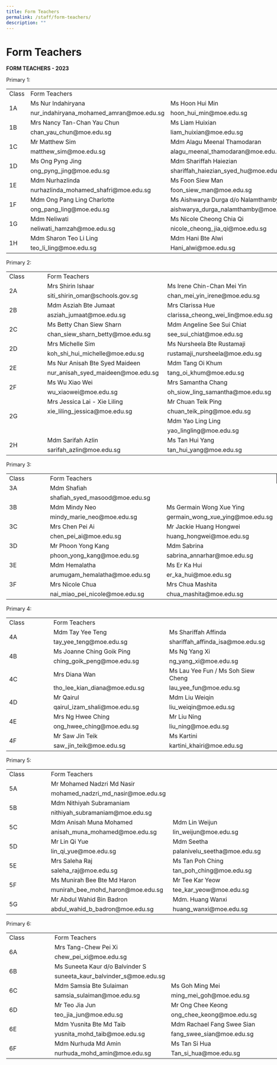 ```yaml
---
title: Form Teachers
permalink: /staff/form-teachers/
description: ""
---
```

# Form Teachers
**FORM TEACHERS - 2023**

Primary 1:
     <!--table {mso-displayed-decimal-separator:"\\."; mso-displayed-thousand-separator:"\\,";} @page {margin:.75in .7in .75in .7in; mso-header-margin:.3in; mso-footer-margin:.3in;} tr {mso-height-source:auto;} col {mso-width-source:auto;} br {mso-data-placement:same-cell;} td {padding-top:1px; padding-right:1px; padding-left:1px; mso-ignore:padding; color:black; font-size:11.0pt; font-weight:400; font-style:normal; text-decoration:none; font-family:Calibri, sans-serif; mso-font-charset:0; mso-number-format:General; text-align:general; vertical-align:bottom; border:none; mso-background-source:auto; mso-pattern:auto; mso-protection:locked visible; white-space:nowrap; mso-rotate:0;} .xl65 {font-size:10.0pt;} .xl66 {color:windowtext; font-size:10.0pt; text-align:left; vertical-align:top; border-top:.5pt solid windowtext; border-right:none; border-bottom:none; border-left:.5pt solid windowtext; white-space:normal;} .xl67 {color:windowtext; font-size:10.0pt;} .xl68 {color:windowtext; font-size:10.0pt; font-weight:700; text-align:center; vertical-align:middle; border:.5pt solid windowtext; background:white; mso-pattern:black none; white-space:normal;} .xl69 {color:windowtext; font-size:10.0pt; font-weight:700; text-align:center; vertical-align:middle; border-top:.5pt solid windowtext; border-right:.5pt solid windowtext; border-bottom:.5pt solid windowtext; border-left:none; white-space:normal;} .xl70 {color:windowtext; font-size:10.0pt; font-weight:700; text-align:center; vertical-align:middle; border:.5pt solid windowtext; white-space:normal;} .xl71 {color:windowtext; font-size:10.0pt; text-align:left; vertical-align:top; border-top:.5pt solid windowtext; border-right:.5pt solid windowtext; border-bottom:none; border-left:none; white-space:normal;} .xl72 {color:windowtext; border-top:none; border-right:none; border-bottom:none; border-left:.5pt solid windowtext;} .xl73 {color:windowtext; border-top:none; border-right:.5pt solid windowtext; border-bottom:none; border-left:none;} .xl74 {color:windowtext; border-top:none; border-right:none; border-bottom:.5pt solid windowtext; border-left:.5pt solid windowtext;} .xl75 {color:windowtext; border-top:none; border-right:.5pt solid windowtext; border-bottom:.5pt solid windowtext; border-left:none;} .xl76 {color:windowtext; font-size:10.0pt; text-align:left; vertical-align:top; border-top:none; border-right:none; border-bottom:none; border-left:.5pt solid windowtext; white-space:normal;} .xl77 {color:windowtext; font-size:10.0pt; text-align:left; vertical-align:top; border-top:none; border-right:.5pt solid windowtext; border-bottom:none; border-left:none; white-space:normal;} -->

<table border="0" cellpadding="0" cellspacing="0" width="732" style="border-collapse:
 collapse;width:549pt"><colgroup><col width="125" style="mso-width-source:userset;mso-width-alt:4375;width:94pt"> <col width="315" style="mso-width-source:userset;mso-width-alt:10984;width:236pt"> <col width="292" style="mso-width-source:userset;mso-width-alt:10193;width:219pt"></colgroup><tbody><tr height="20" style="mso-height-source:userset;height:15.0pt"><td height="20" class="xl68" width="125" style="height:15.0pt;width:94pt">Class</td><td colspan="2" class="xl69" width="607" style="width:455pt">Form Teachers</td></tr><tr height="17" style="height:13.0pt;box-sizing: border-box;border-color:var(--chakra-colors-gray-200);
  overflow-wrap: break-word"><td rowspan="2" height="36" class="xl68" width="125" style="height:27.5pt;border-top:
  none;width:94pt;box-sizing: border-box;overflow-wrap: break-word;border-image: initial">1A</td><td class="xl66" width="315" style="border-top:none;border-left:none;width:236pt;
  box-sizing: border-box;overflow-wrap: break-word;border-image: initial">Ms Nur Indahiryana</td><td class="xl71" width="292" style="border-top:none;width:219pt;box-sizing: border-box;
  overflow-wrap: break-word;border-image: initial">Ms Hoon Hui Min</td></tr><tr height="19" style="height:14.5pt"><td height="19" class="xl72" style="height:14.5pt;border-left:none">nur_indahiryana_mohamed_amran@moe.edu.sg</td><td class="xl73">hoon_hui_min@moe.edu.sg</td></tr><tr height="17" style="height:13.0pt;box-sizing: border-box;border-color:var(--chakra-colors-gray-200);
  overflow-wrap: break-word"><td rowspan="2" height="36" class="xl68" width="125" style="height:27.5pt;border-top:
  none;width:94pt;box-sizing: border-box;overflow-wrap: break-word;border-image: initial">1B</td><td class="xl66" width="315" style="border-left:none;width:236pt;box-sizing: border-box;
  overflow-wrap: break-word;border-image: initial">Mrs Nancy Tan-Chan Yau Chun</td><td class="xl71" width="292" style="width:219pt;box-sizing: border-box;
  overflow-wrap: break-word;border-image: initial">Ms Liam Huixian</td></tr><tr height="19" style="height:14.5pt"><td height="19" class="xl74" style="height:14.5pt;border-left:none">chan_yau_chun@moe.edu.sg</td><td class="xl75">liam_huixian@moe.edu.sg</td></tr><tr height="17" style="height:13.0pt"><td rowspan="2" height="36" class="xl68" width="125" style="height:27.5pt;border-top:
  none;width:94pt">1C</td><td class="xl76" width="315" style="border-left:none;width:236pt;box-sizing: border-box;
  overflow-wrap: break-word">Mr Matthew Sim</td><td class="xl77" width="292" style="width:219pt;box-sizing: border-box;
  overflow-wrap: break-word;border-image: initial">Mdm Alagu Meenal Thamodaran</td></tr><tr height="19" style="height:14.5pt"><td height="19" class="xl72" style="height:14.5pt;border-left:none">matthew_sim@moe.edu.sg</td><td class="xl73">alagu_meenal_thamodaran@moe.edu.sg</td></tr><tr height="17" style="height:13.0pt"><td rowspan="2" height="36" class="xl68" width="125" style="height:27.5pt;border-top:
  none;width:94pt">1D</td><td class="xl66" width="315" style="border-left:none;width:236pt;box-sizing: border-box;
  overflow-wrap: break-word;border-image: initial">Ms Ong Pyng Jing</td><td class="xl71" width="292" style="width:219pt;box-sizing: border-box;
  overflow-wrap: break-word">Mdm Shariffah Haiezian</td></tr><tr height="19" style="height:14.5pt"><td height="19" class="xl74" style="height:14.5pt;border-left:none">ong_pyng_jing@moe.edu.sg</td><td class="xl75">shariffah_haiezian_syed_hu@moe.edu.sg</td></tr><tr height="17" style="height:13.0pt"><td rowspan="2" height="36" class="xl68" width="125" style="height:27.5pt;border-top:
  none;width:94pt">1E</td><td class="xl76" width="315" style="border-left:none;width:236pt">Mdm Nurhazlinda</td><td class="xl77" width="292" style="width:219pt;box-sizing: border-box;
  overflow-wrap: break-word">Ms Foon Siew Man</td></tr><tr height="19" style="height:14.5pt"><td height="19" class="xl72" style="height:14.5pt;border-left:none">nurhazlinda_mohamed_shafri@moe.edu.sg</td><td class="xl73">foon_siew_man@moe.edu.sg</td></tr><tr height="17" style="height:13.0pt"><td rowspan="2" height="36" class="xl68" width="125" style="height:27.5pt;border-top:
  none;width:94pt">1F</td><td class="xl66" width="315" style="border-left:none;width:236pt;box-sizing: border-box;
  overflow-wrap: break-word;border-image: initial">Mdm Ong Pang Ling Charlotte</td><td class="xl71" width="292" style="width:219pt;box-sizing: border-box;
  overflow-wrap: break-word;border-image: initial">Ms Aishwarya Durga d/o Nalamthamby</td></tr><tr height="19" style="height:14.5pt"><td height="19" class="xl74" style="height:14.5pt;border-left:none">ong_pang_ling@moe.edu.sg</td><td class="xl75">aishwarya_durga_nalamthamby@moe.edu.sg</td></tr><tr height="17" style="height:13.0pt"><td rowspan="2" height="36" class="xl68" width="125" style="height:27.5pt;border-top:
  none;width:94pt">1G</td><td class="xl76" width="315" style="border-left:none;width:236pt;box-sizing: border-box;
  overflow-wrap: break-word;border-image: initial">Mdm Neliwati</td><td class="xl77" width="292" style="width:219pt;box-sizing: border-box;
  overflow-wrap: break-word">Ms Nicole Cheong Chia Qi</td></tr><tr height="19" style="height:14.5pt"><td height="19" class="xl72" style="height:14.5pt;border-left:none">neliwati_hamzah@moe.edu.sg</td><td class="xl73">nicole_cheong_jia_qi@moe.edu.sg</td></tr><tr height="17" style="height:13.0pt"><td rowspan="2" height="36" class="xl68" width="125" style="height:27.5pt;border-top:
  none;width:94pt">1H</td><td class="xl66" width="315" style="border-left:none;width:236pt;box-sizing: border-box;
  overflow-wrap: break-word;border-image: initial">Mdm Sharon Teo Li Ling</td><td class="xl71" width="292" style="width:219pt;box-sizing: border-box;
  overflow-wrap: break-word;border-image: initial">Mdm Hani Bte Alwi</td></tr><tr height="19" style="height:14.5pt"><td height="19" class="xl74" style="height:14.5pt;border-left:none">teo_li_ling@moe.edu.sg</td><td class="xl75">Hani_alwi@moe.edu.sg</td></tr></tbody></table>
 
 Primary 2:
      <!--table {mso-displayed-decimal-separator:"\\."; mso-displayed-thousand-separator:"\\,";} @page {margin:.75in .7in .75in .7in; mso-header-margin:.3in; mso-footer-margin:.3in;} tr {mso-height-source:auto;} col {mso-width-source:auto;} br {mso-data-placement:same-cell;} td {padding-top:1px; padding-right:1px; padding-left:1px; mso-ignore:padding; color:black; font-size:11.0pt; font-weight:400; font-style:normal; text-decoration:none; font-family:Calibri, sans-serif; mso-font-charset:0; mso-number-format:General; text-align:general; vertical-align:bottom; border:none; mso-background-source:auto; mso-pattern:auto; mso-protection:locked visible; white-space:nowrap; mso-rotate:0;} .xl65 {font-size:10.0pt;} .xl66 {color:windowtext; font-size:10.0pt; text-align:left; vertical-align:top; border-top:.5pt solid windowtext; border-right:none; border-bottom:none; border-left:.5pt solid windowtext; white-space:normal;} .xl67 {color:windowtext; font-size:10.0pt;} .xl68 {color:windowtext; font-size:10.0pt; font-weight:700; text-align:center; vertical-align:middle; border:.5pt solid windowtext; background:white; mso-pattern:black none; white-space:normal;} .xl69 {color:windowtext; font-size:10.0pt; font-weight:700; text-align:center; vertical-align:middle; border:.5pt solid windowtext; white-space:normal;} .xl70 {color:windowtext; font-size:10.0pt; text-align:left; vertical-align:top; border-top:.5pt solid windowtext; border-right:.5pt solid windowtext; border-bottom:none; border-left:none; white-space:normal;} .xl71 {color:windowtext; border-top:none; border-right:none; border-bottom:none; border-left:.5pt solid windowtext;} .xl72 {color:windowtext; border-top:none; border-right:.5pt solid windowtext; border-bottom:none; border-left:none;} .xl73 {color:windowtext; border-top:none; border-right:none; border-bottom:.5pt solid windowtext; border-left:.5pt solid windowtext;} .xl74 {color:windowtext; border-top:none; border-right:.5pt solid windowtext; border-bottom:.5pt solid windowtext; border-left:none;} .xl75 {color:windowtext; font-size:10.0pt; text-align:left; vertical-align:top; border-top:none; border-right:none; border-bottom:none; border-left:.5pt solid windowtext; white-space:normal;} .xl76 {color:windowtext; font-size:10.0pt; text-align:left; vertical-align:top; border-top:none; border-right:.5pt solid windowtext; border-bottom:none; border-left:none; white-space:normal;} .xl77 {color:windowtext; font-size:10.0pt; border-top:none; border-right:none; border-bottom:none; border-left:.5pt solid windowtext;} .xl78 {color:windowtext; font-size:10.0pt; border-top:none; border-right:none; border-bottom:.5pt solid windowtext; border-left:.5pt solid windowtext;} .xl79 {color:windowtext; font-size:10.0pt; font-weight:700; text-align:center; vertical-align:middle; border:.5pt solid windowtext;} -->

<table border="0" cellpadding="0" cellspacing="0" width="732" style="border-collapse:
 collapse;width:549pt;box-sizing: border-box;border-color:var(--chakra-colors-gray-200);
 overflow-wrap: break-word;border-spacing: 0px;font-variant-ligatures: normal;
 font-variant-caps: normal;orphans: 2;widows: 2;-webkit-text-stroke-width: 0px;
 text-decoration-thickness: initial;text-decoration-style: initial;text-decoration-color: initial"><colgroup><col width="125" style="mso-width-source:userset;mso-width-alt:4375;width:94pt"> <col width="315" style="mso-width-source:userset;mso-width-alt:10984;width:236pt"> <col width="292" style="mso-width-source:userset;mso-width-alt:10193;width:219pt"></colgroup><tbody><tr height="17" style="height:13.0pt;box-sizing: border-box;border-color:var(--chakra-colors-gray-200);
  overflow-wrap: break-word"><td height="17" class="xl68" width="125" style="height:13.0pt;width:94pt">Class</td><td colspan="2" class="xl69" width="607" style="border-left:none;width:455pt">Form Teachers</td></tr><tr height="17" style="height:13.0pt;box-sizing: border-box;border-color:var(--chakra-colors-gray-200);
  overflow-wrap: break-word"><td rowspan="2" height="36" class="xl68" width="125" style="height:27.5pt;border-top:
  none;width:94pt;box-sizing: border-box;overflow-wrap: break-word;border-image: initial">2A</td><td class="xl66" width="315" style="border-top:none;border-left:none;width:236pt">Mrs Shirin Ishaar</td><td class="xl70" width="292" style="border-top:none;width:219pt;box-sizing: border-box;
  overflow-wrap: break-word;border-image: initial">Ms Irene Chin-Chan Mei Yin</td></tr><tr height="19" style="height:14.5pt"><td height="19" class="xl73" style="height:14.5pt;border-left:none">siti_shirin_omar@schools.gov.sg</td><td class="xl74">chan_mei_yin_irene@moe.edu.sg</td></tr><tr height="17" style="height:13.0pt;box-sizing: border-box;border-color:var(--chakra-colors-gray-200);
  overflow-wrap: break-word"><td rowspan="2" height="36" class="xl68" width="125" style="height:27.5pt;border-top:
  none;width:94pt;box-sizing: border-box;overflow-wrap: break-word;border-image: initial">2B</td><td class="xl75" width="315" style="border-left:none;width:236pt;box-sizing: border-box;
  overflow-wrap: break-word;border-image: initial">Mdm Asziah Bte Jumaat</td><td class="xl76" width="292" style="width:219pt;box-sizing: border-box;
  overflow-wrap: break-word;border-image: initial">Mrs Clarissa Hue</td></tr><tr height="19" style="height:14.5pt"><td height="19" class="xl73" style="height:14.5pt;border-left:none">asziah_jumaat@moe.edu.sg</td><td class="xl74">clarissa_cheong_wei_lin@moe.edu.sg</td></tr><tr height="17" style="height:13.0pt;box-sizing: border-box;border-color:var(--chakra-colors-gray-200);
  overflow-wrap: break-word"><td rowspan="2" height="36" class="xl68" width="125" style="height:27.5pt;border-top:
  none;width:94pt;box-sizing: border-box;overflow-wrap: break-word;border-image: initial">2C</td><td class="xl75" width="315" style="border-left:none;width:236pt;box-sizing: border-box;
  overflow-wrap: break-word;border-image: initial">Ms Betty Chan Siew Sharn</td><td class="xl76" width="292" style="width:219pt;box-sizing: border-box;
  overflow-wrap: break-word;border-image: initial">Mdm Angeline See Sui Chiat</td></tr><tr height="19" style="height:14.5pt"><td height="19" class="xl73" style="height:14.5pt;border-left:none">chan_siew_sharn_betty@moe.edu.sg</td><td class="xl74">see_sui_chiat@moe.edu.sg</td></tr><tr height="17" style="height:13.0pt;box-sizing: border-box;border-color:var(--chakra-colors-gray-200);
  overflow-wrap: break-word"><td rowspan="2" height="36" class="xl68" width="125" style="height:27.5pt;border-top:
  none;width:94pt;box-sizing: border-box;overflow-wrap: break-word;border-image: initial">2D</td><td class="xl75" width="315" style="border-left:none;width:236pt;box-sizing: border-box;
  overflow-wrap: break-word;border-image: initial">Mrs Michelle Sim</td><td class="xl76" width="292" style="width:219pt">Ms Nursheela Bte Rustamaji</td></tr><tr height="19" style="height:14.5pt"><td height="19" class="xl73" style="height:14.5pt;border-left:none">koh_shi_hui_michelle@moe.edu.sg</td><td class="xl74">rustamaji_nursheela@moe.edu.sg</td></tr><tr height="17" style="height:13.0pt;box-sizing: border-box;border-color:var(--chakra-colors-gray-200);
  overflow-wrap: break-word"><td rowspan="2" height="36" class="xl68" width="125" style="height:27.5pt;border-top:
  none;width:94pt;box-sizing: border-box;overflow-wrap: break-word;border-image: initial">2E</td><td class="xl75" width="315" style="border-left:none;width:236pt;box-sizing: border-box;
  overflow-wrap: break-word;border-image: initial">Ms Nur Anisah Bte Syed Maideen</td><td class="xl76" width="292" style="width:219pt;box-sizing: border-box;
  overflow-wrap: break-word;border-image: initial">Mdm Tang Oi Khum</td></tr><tr height="19" style="height:14.5pt"><td height="19" class="xl73" style="height:14.5pt;border-left:none">nur_anisah_syed_maideen@moe.edu.sg</td><td class="xl74">tang_oi_khum@moe.edu.sg</td></tr><tr height="17" style="height:13.0pt;box-sizing: border-box;border-color:var(--chakra-colors-gray-200);
  overflow-wrap: break-word"><td rowspan="2" height="36" class="xl68" width="125" style="height:27.5pt;border-top:
  none;width:94pt;box-sizing: border-box;overflow-wrap: break-word;border-image: initial">2F</td><td class="xl75" width="315" style="border-left:none;width:236pt;box-sizing: border-box;
  overflow-wrap: break-word;border-image: initial">Ms Wu Xiao Wei</td><td class="xl76" width="292" style="width:219pt;box-sizing: border-box;
  overflow-wrap: break-word;border-image: initial">Mrs Samantha Chang</td></tr><tr height="19" style="height:14.5pt"><td height="19" class="xl73" style="height:14.5pt;border-left:none">wu_xiaowei@moe.edu.sg</td><td class="xl74">oh_siow_ling_samantha@moe.edu.sg</td></tr><tr height="17" style="height:13.0pt;box-sizing: border-box;border-color:var(--chakra-colors-gray-200);
  overflow-wrap: break-word"><td rowspan="4" height="72" class="xl68" width="125" style="height:55.0pt;border-top:
  none;width:94pt;box-sizing: border-box;overflow-wrap: break-word">2G</td><td class="xl75" width="315" style="border-left:none;width:236pt;box-sizing: border-box;
  overflow-wrap: break-word;border-image: initial">Mrs Jessica Lai - Xie Liling</td><td class="xl76" width="292" style="width:219pt;box-sizing: border-box;
  overflow-wrap: break-word">Mr Chuan Teik Ping</td></tr><tr height="19" style="height:14.5pt"><td height="19" class="xl71" style="height:14.5pt;border-left:none">xie_liling_jessica@moe.edu.sg</td><td class="xl72">chuan_teik_ping@moe.edu.sg</td></tr><tr height="17" style="height:13.0pt"><td height="17" class="xl77" style="height:13.0pt;border-left:none">&nbsp;</td><td class="xl76" width="292" style="width:219pt">Mdm Yao Ling Ling</td></tr><tr height="19" style="height:14.5pt"><td height="19" class="xl78" style="height:14.5pt;border-left:none">&nbsp;</td><td class="xl74">yao_lingling@moe.edu.sg</td></tr><tr height="17" style="height:13.0pt"><td rowspan="2" height="36" class="xl79" style="height:27.5pt;border-top:none">2H</td><td class="xl75" width="315" style="border-left:none;width:236pt;box-sizing: border-box;
  overflow-wrap: break-word;border-image: initial">Mdm Sarifah Azlin</td><td class="xl76" width="292" style="width:219pt;box-sizing: border-box;
  overflow-wrap: break-word;border-image: initial">Ms Tan Hui Yang</td></tr><tr height="19" style="height:14.5pt"><td height="19" class="xl73" style="height:14.5pt;border-left:none">sarifah_azlin@moe.edu.sg</td><td class="xl74">tan_hui_yang@moe.edu.sg</td></tr></tbody></table>
 
  Primary 3:
	     <!--table {mso-displayed-decimal-separator:"\\."; mso-displayed-thousand-separator:"\\,";} @page {margin:.75in .7in .75in .7in; mso-header-margin:.3in; mso-footer-margin:.3in;} tr {mso-height-source:auto;} col {mso-width-source:auto;} br {mso-data-placement:same-cell;} td {padding-top:1px; padding-right:1px; padding-left:1px; mso-ignore:padding; color:black; font-size:11.0pt; font-weight:400; font-style:normal; text-decoration:none; font-family:Calibri, sans-serif; mso-font-charset:0; mso-number-format:General; text-align:general; vertical-align:bottom; border:none; mso-background-source:auto; mso-pattern:auto; mso-protection:locked visible; white-space:nowrap; mso-rotate:0;} .xl65 {font-size:10.0pt;} .xl66 {color:windowtext; font-size:10.0pt; text-align:left; vertical-align:top; border-top:.5pt solid windowtext; border-right:none; border-bottom:none; border-left:.5pt solid windowtext; white-space:normal;} .xl67 {color:windowtext; font-size:10.0pt;} .xl68 {color:windowtext; font-size:10.0pt; font-weight:700; text-align:center; vertical-align:middle; border:.5pt solid windowtext; background:white; mso-pattern:black none; white-space:normal;} .xl69 {color:windowtext; font-size:10.0pt; font-weight:700; text-align:center; vertical-align:middle; border-top:.5pt solid windowtext; border-right:.5pt solid windowtext; border-bottom:.5pt solid windowtext; border-left:none; white-space:normal;} .xl70 {color:windowtext; font-size:10.0pt; text-align:left; vertical-align:top; border-top:.5pt solid windowtext; border-right:.5pt solid windowtext; border-bottom:none; border-left:none; white-space:normal;} .xl71 {color:windowtext; border-top:none; border-right:none; border-bottom:.5pt solid windowtext; border-left:.5pt solid windowtext;} .xl72 {color:windowtext; border-top:none; border-right:.5pt solid windowtext; border-bottom:.5pt solid windowtext; border-left:none;} .xl73 {color:windowtext; font-size:10.0pt; text-align:left; vertical-align:top; border-top:none; border-right:none; border-bottom:none; border-left:.5pt solid windowtext; white-space:normal;} .xl74 {color:windowtext; font-size:10.0pt; text-align:left; vertical-align:top; border-top:none; border-right:.5pt solid windowtext; border-bottom:none; border-left:none; white-space:normal;} .xl75 {color:windowtext; font-size:10.0pt; text-align:left; vertical-align:top; border-top:none; border-right:.5pt solid windowtext; border-bottom:.5pt solid windowtext; border-left:none; white-space:normal;} .xl76 {color:windowtext; font-size:10.0pt; font-weight:700; text-align:center; vertical-align:middle; border-top:.5pt solid windowtext; border-right:none; border-bottom:.5pt solid windowtext; border-left:.5pt solid windowtext; white-space:normal;} -->

<table border="0" cellpadding="0" cellspacing="0" width="732" style="border-collapse:
 collapse;width:549pt"><colgroup><col width="125" style="mso-width-source:userset;mso-width-alt:4375;width:94pt"> <col width="315" style="mso-width-source:userset;mso-width-alt:10984;width:236pt"> <col width="292" style="mso-width-source:userset;mso-width-alt:10193;width:219pt"></colgroup><tbody><tr height="17" style="height:13.0pt"><td height="17" class="xl68" width="125" style="height:13.0pt;width:94pt">Class</td><td colspan="2" class="xl76" width="607" style="border-right:.5pt solid black;
  border-left:none;width:455pt">Form Teachers</td></tr><tr height="17" style="height:13.0pt"><td height="17" class="xl68" width="125" style="height:13.0pt;border-top:none;
  width:94pt;box-sizing: border-box;overflow-wrap: break-word;border-image: initial">3A</td><td class="xl66" width="315" style="border-top:none;border-left:none;width:236pt">Mdm Shafiah</td><td class="xl70" width="292" style="border-top:none;width:219pt;box-sizing: border-box;
  overflow-wrap: break-word;border-image: initial">&nbsp;</td></tr><tr height="19" style="height:14.5pt"><td height="19" class="xl68" width="125" style="height:14.5pt;border-top:none;
  width:94pt">&nbsp;</td><td class="xl71" style="border-left:none">shafiah_syed_masood@moe.edu.sg</td><td class="xl75" width="292" style="width:219pt">&nbsp;</td></tr><tr height="17" style="height:13.0pt"><td height="17" class="xl68" width="125" style="height:13.0pt;border-top:none;
  width:94pt;box-sizing: border-box;overflow-wrap: break-word;border-image: initial">3B</td><td class="xl73" width="315" style="border-left:none;width:236pt">Mdm Mindy Neo</td><td class="xl74" width="292" style="width:219pt;box-sizing: border-box;
  overflow-wrap: break-word;border-image: initial">Ms Germain Wong Xue Ying</td></tr><tr height="19" style="height:14.5pt"><td height="19" class="xl68" width="125" style="height:14.5pt;border-top:none;
  width:94pt">&nbsp;</td><td class="xl71" style="border-left:none">mindy_marie_neo@moe.edu.sg</td><td class="xl72">germain_wong_xue_ying@moe.edu.sg</td></tr><tr height="17" style="height:13.0pt"><td height="17" class="xl68" width="125" style="height:13.0pt;border-top:none;
  width:94pt;box-sizing: border-box;overflow-wrap: break-word;border-image: initial">3C</td><td class="xl73" width="315" style="border-left:none;width:236pt">Mrs Chen Pei Ai</td><td class="xl74" width="292" style="width:219pt;box-sizing: border-box;
  overflow-wrap: break-word;border-image: initial">Mr Jackie Huang Hongwei</td></tr><tr height="19" style="height:14.5pt"><td height="19" class="xl68" width="125" style="height:14.5pt;border-top:none;
  width:94pt">&nbsp;</td><td class="xl71" style="border-left:none">chen_pei_ai@moe.edu.sg</td><td class="xl72">huang_hongwei@moe.edu.sg</td></tr><tr height="17" style="height:13.0pt"><td height="17" class="xl68" width="125" style="height:13.0pt;border-top:none;
  width:94pt;box-sizing: border-box;overflow-wrap: break-word;border-image: initial">3D</td><td class="xl73" width="315" style="border-left:none;width:236pt">Mr Phoon Yong Kang</td><td class="xl74" width="292" style="width:219pt;box-sizing: border-box;
  overflow-wrap: break-word;border-image: initial">Mdm Sabrina</td></tr><tr height="19" style="height:14.5pt"><td height="19" class="xl68" width="125" style="height:14.5pt;border-top:none;
  width:94pt">&nbsp;</td><td class="xl71" style="border-left:none">phoon_yong_kang@moe.edu.sg</td><td class="xl75" width="292" style="width:219pt">sabrina_annarhar@moe.edu.sg</td></tr><tr height="17" style="height:13.0pt"><td height="17" class="xl68" width="125" style="height:13.0pt;border-top:none;
  width:94pt;box-sizing: border-box;overflow-wrap: break-word;border-image: initial">3E</td><td class="xl73" width="315" style="border-left:none;width:236pt">Mdm Hemalatha</td><td class="xl74" width="292" style="width:219pt;box-sizing: border-box;
  overflow-wrap: break-word;border-image: initial">Ms Er Ka Hui</td></tr><tr height="19" style="height:14.5pt"><td height="19" class="xl68" width="125" style="height:14.5pt;border-top:none;
  width:94pt">&nbsp;</td><td class="xl71" style="border-left:none">arumugam_hemalatha@moe.edu.sg</td><td class="xl72">er_ka_hui@moe.edu.sg</td></tr><tr height="17" style="height:13.0pt"><td height="17" class="xl68" width="125" style="height:13.0pt;border-top:none;
  width:94pt;box-sizing: border-box;overflow-wrap: break-word">3F</td><td class="xl73" width="315" style="border-left:none;width:236pt">Mrs Nicole Chua</td><td class="xl74" width="292" style="width:219pt;box-sizing: border-box;
  overflow-wrap: break-word;border-image: initial">Mrs Chua Mashita</td></tr><tr height="19" style="height:14.5pt"><td height="19" class="xl68" width="125" style="height:14.5pt;border-top:none;
  width:94pt">&nbsp;</td><td class="xl71" style="border-left:none">nai_miao_pei_nicole@moe.edu.sg</td><td class="xl72">chua_mashita@moe.edu.sg</td></tr></tbody></table>
	Primary 4:
	     <!--table {mso-displayed-decimal-separator:"\\."; mso-displayed-thousand-separator:"\\,";} @page {margin:.75in .7in .75in .7in; mso-header-margin:.3in; mso-footer-margin:.3in;} tr {mso-height-source:auto;} col {mso-width-source:auto;} br {mso-data-placement:same-cell;} td {padding-top:1px; padding-right:1px; padding-left:1px; mso-ignore:padding; color:black; font-size:11.0pt; font-weight:400; font-style:normal; text-decoration:none; font-family:Calibri, sans-serif; mso-font-charset:0; mso-number-format:General; text-align:general; vertical-align:bottom; border:none; mso-background-source:auto; mso-pattern:auto; mso-protection:locked visible; white-space:nowrap; mso-rotate:0;} .xl65 {font-size:10.0pt;} .xl66 {color:windowtext; font-size:10.0pt; text-align:left; vertical-align:top; border-top:.5pt solid windowtext; border-right:none; border-bottom:none; border-left:.5pt solid windowtext; white-space:normal;} .xl67 {color:windowtext; font-size:10.0pt;} .xl68 {color:windowtext; font-size:10.0pt; font-weight:700; text-align:center; vertical-align:middle; border:.5pt solid windowtext; background:white; mso-pattern:black none; white-space:normal;} .xl69 {color:windowtext; font-size:10.0pt; font-weight:700; text-align:center; vertical-align:middle; border:.5pt solid windowtext; white-space:normal;} .xl70 {color:windowtext; font-size:10.0pt; text-align:left; vertical-align:top; border-top:.5pt solid windowtext; border-right:.5pt solid windowtext; border-bottom:none; border-left:none; white-space:normal;} .xl71 {color:windowtext; font-size:10.0pt; text-align:left; vertical-align:top; border-top:none; border-right:none; border-bottom:none; border-left:.5pt solid windowtext; white-space:normal;} .xl72 {color:windowtext; font-size:10.0pt; text-align:left; vertical-align:top; border-top:none; border-right:.5pt solid windowtext; border-bottom:none; border-left:none; white-space:normal;} .xl73 {color:windowtext; font-size:10.0pt; text-align:left; vertical-align:top; border-top:none; border-right:.5pt solid windowtext; border-bottom:.5pt solid windowtext; border-left:none; white-space:normal;} .xl74 {color:windowtext; font-size:10.0pt; text-align:left; vertical-align:top; border-top:none; border-right:none; border-bottom:.5pt solid windowtext; border-left:.5pt solid windowtext; white-space:normal;} -->

<table border="0" cellpadding="0" cellspacing="0" width="732" style="border-collapse:
 collapse;width:549pt"><colgroup><col width="125" style="mso-width-source:userset;mso-width-alt:4375;width:94pt"> <col width="315" style="mso-width-source:userset;mso-width-alt:10984;width:236pt"> <col width="292" style="mso-width-source:userset;mso-width-alt:10193;width:219pt"></colgroup><tbody><tr height="17" style="height:13.0pt"><td height="17" class="xl68" width="125" style="height:13.0pt;width:94pt">Class</td><td colspan="2" class="xl69" width="607" style="border-left:none;width:455pt">Form Teachers</td></tr><tr height="17" style="height:13.0pt;box-sizing: border-box;border-color:var(--chakra-colors-gray-200);
  overflow-wrap: break-word"><td rowspan="2" height="34" class="xl68" width="125" style="height:26.0pt;border-top:
  none;width:94pt;box-sizing: border-box;overflow-wrap: break-word;border-image: initial">4A</td><td class="xl66" width="315" style="border-top:none;border-left:none;width:236pt;
  box-sizing: border-box;overflow-wrap: break-word;border-image: initial">Mdm Tay Yee Teng</td><td class="xl70" width="292" style="border-top:none;width:219pt;box-sizing: border-box;
  overflow-wrap: break-word;border-image: initial">Ms Shariffah Affinda</td></tr><tr height="17" style="height:13.0pt"><td height="17" class="xl74" width="315" style="height:13.0pt;border-left:none;
  width:236pt">tay_yee_teng@moe.edu.sg</td><td class="xl73" width="292" style="width:219pt">shariffah_affinda_isa@moe.edu.sg</td></tr><tr height="17" style="height:13.0pt;box-sizing: border-box;border-color:var(--chakra-colors-gray-200);
  overflow-wrap: break-word"><td rowspan="2" height="34" class="xl68" width="125" style="height:26.0pt;border-top:
  none;width:94pt;box-sizing: border-box;overflow-wrap: break-word;border-image: initial">4B</td><td class="xl71" width="315" style="border-left:none;width:236pt;box-sizing: border-box;
  overflow-wrap: break-word">Ms Joanne Ching Goik Ping</td><td class="xl72" width="292" style="width:219pt;box-sizing: border-box;
  overflow-wrap: break-word">Ms Ng Yang Xi</td></tr><tr height="17" style="height:13.0pt"><td height="17" class="xl74" width="315" style="height:13.0pt;border-left:none;
  width:236pt">ching_goik_peng@moe.edu.sg</td><td class="xl73" width="292" style="width:219pt">ng_yang_xi@moe.edu.sg</td></tr><tr height="17" style="height:13.0pt;box-sizing: border-box;border-color:var(--chakra-colors-gray-200);
  overflow-wrap: break-word"><td rowspan="2" height="34" class="xl68" width="125" style="height:26.0pt;border-top:
  none;width:94pt;box-sizing: border-box;overflow-wrap: break-word;border-image: initial">4C</td><td class="xl71" width="315" style="border-left:none;width:236pt;box-sizing: border-box;
  overflow-wrap: break-word;border-image: initial">Mrs Diana Wan</td><td class="xl72" width="292" style="width:219pt;box-sizing: border-box;
  overflow-wrap: break-word;border-image: initial">Ms Lau Yee Fun / Ms Soh Siew Cheng</td></tr><tr height="17" style="height:13.0pt"><td height="17" class="xl74" width="315" style="height:13.0pt;border-left:none;
  width:236pt">tho_lee_kian_diana@moe.edu.sg</td><td class="xl73" width="292" style="width:219pt">lau_yee_fun@moe.edu.sg</td></tr><tr height="17" style="height:13.0pt;box-sizing: border-box;border-color:var(--chakra-colors-gray-200);
  overflow-wrap: break-word"><td rowspan="2" height="34" class="xl68" width="125" style="height:26.0pt;border-top:
  none;width:94pt;box-sizing: border-box;overflow-wrap: break-word;border-image: initial">4D</td><td class="xl71" width="315" style="border-left:none;width:236pt;box-sizing: border-box;
  overflow-wrap: break-word;border-image: initial">Mr Qairul</td><td class="xl72" width="292" style="width:219pt;box-sizing: border-box;
  overflow-wrap: break-word;border-image: initial">Mdm Liu Weiqin</td></tr><tr height="17" style="height:13.0pt"><td height="17" class="xl74" width="315" style="height:13.0pt;border-left:none;
  width:236pt">qairul_izam_shali@moe.edu.sg</td><td class="xl73" width="292" style="width:219pt">liu_weiqin@moe.edu.sg</td></tr><tr height="17" style="height:13.0pt;box-sizing: border-box;border-color:var(--chakra-colors-gray-200);
  overflow-wrap: break-word"><td rowspan="2" height="34" class="xl68" width="125" style="height:26.0pt;border-top:
  none;width:94pt;box-sizing: border-box;overflow-wrap: break-word;border-image: initial">4E</td><td class="xl71" width="315" style="border-left:none;width:236pt;box-sizing: border-box;
  overflow-wrap: break-word;border-image: initial">Mrs Ng Hwee Ching</td><td class="xl72" width="292" style="width:219pt;box-sizing: border-box;
  overflow-wrap: break-word;border-image: initial">Mr Liu Ning</td></tr><tr height="17" style="height:13.0pt"><td height="17" class="xl74" width="315" style="height:13.0pt;border-left:none;
  width:236pt">ong_hwee_ching@moe.edu.sg</td><td class="xl73" width="292" style="width:219pt">liu_ning@moe.edu.sg</td></tr><tr height="17" style="height:13.0pt;box-sizing: border-box;border-color:var(--chakra-colors-gray-200);
  overflow-wrap: break-word"><td rowspan="2" height="34" class="xl68" width="125" style="height:26.0pt;border-top:
  none;width:94pt;box-sizing: border-box;overflow-wrap: break-word;border-image: initial">4F</td><td class="xl71" width="315" style="border-left:none;width:236pt;box-sizing: border-box;
  overflow-wrap: break-word;border-image: initial">Mr Saw Jin Teik</td><td class="xl72" width="292" style="width:219pt;box-sizing: border-box;
  overflow-wrap: break-word;border-image: initial">Ms Kartini</td></tr><tr height="17" style="height:13.0pt"><td height="17" class="xl74" width="315" style="height:13.0pt;border-left:none;
  width:236pt">saw_jin_teik@moe.edu.sg</td><td class="xl73" width="292" style="width:219pt">kartini_khairi@moe.edu.sg</td></tr></tbody></table>
	Primary 5:
	     <!--table {mso-displayed-decimal-separator:"\\."; mso-displayed-thousand-separator:"\\,";} @page {margin:.75in .7in .75in .7in; mso-header-margin:.3in; mso-footer-margin:.3in;} tr {mso-height-source:auto;} col {mso-width-source:auto;} br {mso-data-placement:same-cell;} td {padding-top:1px; padding-right:1px; padding-left:1px; mso-ignore:padding; color:black; font-size:11.0pt; font-weight:400; font-style:normal; text-decoration:none; font-family:Calibri, sans-serif; mso-font-charset:0; mso-number-format:General; text-align:general; vertical-align:bottom; border:none; mso-background-source:auto; mso-pattern:auto; mso-protection:locked visible; white-space:nowrap; mso-rotate:0;} .xl65 {font-size:10.0pt;} .xl66 {color:windowtext; font-size:10.0pt; text-align:left; vertical-align:top; border-top:.5pt solid windowtext; border-right:none; border-bottom:none; border-left:.5pt solid windowtext; white-space:normal;} .xl67 {color:windowtext; font-size:10.0pt;} .xl68 {color:windowtext; font-size:10.0pt; font-weight:700; text-align:center; vertical-align:middle; border:.5pt solid windowtext; background:white; mso-pattern:black none; white-space:normal;} .xl69 {color:windowtext; font-size:10.0pt; font-weight:700; text-align:center; vertical-align:middle; border:.5pt solid windowtext; white-space:normal;} .xl70 {color:windowtext; font-size:10.0pt; text-align:left; vertical-align:top; border-top:none; border-right:none; border-bottom:none; border-left:.5pt solid windowtext; white-space:normal;} .xl71 {color:windowtext; font-size:10.0pt; text-align:left; vertical-align:top; border-top:none; border-right:.5pt solid windowtext; border-bottom:none; border-left:none; white-space:normal;} .xl72 {color:windowtext; font-size:10.0pt; text-align:left; vertical-align:top; border-top:none; border-right:.5pt solid windowtext; border-bottom:.5pt solid windowtext; border-left:none; white-space:normal;} .xl73 {color:windowtext; font-size:10.0pt; text-align:left; vertical-align:top; border-top:none; border-right:none; border-bottom:.5pt solid windowtext; border-left:.5pt solid windowtext; white-space:normal;} .xl74 {color:windowtext; font-size:10.0pt; border-top:.5pt solid windowtext; border-right:.5pt solid windowtext; border-bottom:none; border-left:none;} .xl75 {color:windowtext; font-size:10.0pt; border-top:none; border-right:.5pt solid windowtext; border-bottom:.5pt solid windowtext; border-left:none;} .xl76 {color:windowtext; font-size:10.0pt; border-top:none; border-right:.5pt solid windowtext; border-bottom:none; border-left:none;} -->

<table border="0" cellpadding="0" cellspacing="0" width="732" style="border-collapse:
 collapse;width:549pt"><colgroup><col width="125" style="mso-width-source:userset;mso-width-alt:4375;width:94pt"> <col width="315" style="mso-width-source:userset;mso-width-alt:10984;width:236pt"> <col width="292" style="mso-width-source:userset;mso-width-alt:10193;width:219pt"></colgroup><tbody><tr height="17" style="height:13.0pt"><td height="17" class="xl68" width="125" style="height:13.0pt;width:94pt">Class</td><td colspan="2" class="xl69" width="607" style="border-left:none;width:455pt">Form Teachers</td></tr><tr height="17" style="height:13.0pt;box-sizing: border-box;border-color:var(--chakra-colors-gray-200);
  overflow-wrap: break-word"><td rowspan="2" height="34" class="xl68" width="125" style="height:26.0pt;border-top:
  none;width:94pt;box-sizing: border-box;overflow-wrap: break-word;border-image: initial">5A</td><td class="xl66" width="315" style="border-top:none;border-left:none;width:236pt;
  box-sizing: border-box;overflow-wrap: break-word">Mr Mohamed Nadzri Md Nasir</td><td class="xl74" style="border-top:none">&nbsp;</td></tr><tr height="17" style="height:13.0pt"><td height="17" class="xl73" width="315" style="height:13.0pt;border-left:none;
  width:236pt">mohamed_nadzri_md_nasir@moe.edu.sg</td><td class="xl75">&nbsp;</td></tr><tr height="17" style="height:13.0pt;box-sizing: border-box;border-color:var(--chakra-colors-gray-200);
  overflow-wrap: break-word"><td rowspan="2" height="34" class="xl68" width="125" style="height:26.0pt;border-top:
  none;width:94pt;box-sizing: border-box;overflow-wrap: break-word;border-image: initial">5B</td><td class="xl70" width="315" style="border-left:none;width:236pt;box-sizing: border-box;
  overflow-wrap: break-word;border-image: initial">Mdm Nithiyah Subramaniam</td><td class="xl76">&nbsp;</td></tr><tr height="17" style="height:13.0pt"><td height="17" class="xl73" width="315" style="height:13.0pt;border-left:none;
  width:236pt">nithiyah_subramaniam@moe.edu.sg</td><td class="xl75">&nbsp;</td></tr><tr height="17" style="height:13.0pt;box-sizing: border-box;border-color:var(--chakra-colors-gray-200);
  overflow-wrap: break-word"><td rowspan="2" height="34" class="xl68" width="125" style="height:26.0pt;border-top:
  none;width:94pt;box-sizing: border-box;overflow-wrap: break-word;border-image: initial">5C</td><td class="xl70" width="315" style="border-left:none;width:236pt;box-sizing: border-box;
  overflow-wrap: break-word;border-image: initial">Mdm Anisah Muna Mohamed</td><td class="xl71" width="292" style="width:219pt;box-sizing: border-box;
  overflow-wrap: break-word;border-image: initial">Mdm Lin Weijun</td></tr><tr height="17" style="height:13.0pt"><td height="17" class="xl73" width="315" style="height:13.0pt;border-left:none;
  width:236pt">anisah_muna_mohamed@moe.edu.sg</td><td class="xl72" width="292" style="width:219pt">lin_weijun@moe.edu.sg</td></tr><tr height="17" style="height:13.0pt;box-sizing: border-box;border-color:var(--chakra-colors-gray-200);
  overflow-wrap: break-word"><td rowspan="2" height="34" class="xl68" width="125" style="height:26.0pt;border-top:
  none;width:94pt;box-sizing: border-box;overflow-wrap: break-word;border-image: initial">5D</td><td class="xl70" width="315" style="border-left:none;width:236pt;box-sizing: border-box;
  overflow-wrap: break-word;border-image: initial">Mr Lin Qi Yue</td><td class="xl71" width="292" style="width:219pt;box-sizing: border-box;
  overflow-wrap: break-word;border-image: initial">Mdm Seetha</td></tr><tr height="17" style="height:13.0pt"><td height="17" class="xl73" width="315" style="height:13.0pt;border-left:none;
  width:236pt">lin_qi_yue@moe.edu.sg</td><td class="xl72" width="292" style="width:219pt">palanivelu_seetha@moe.edu.sg</td></tr><tr height="17" style="height:13.0pt"><td rowspan="2" height="37" class="xl68" width="125" style="height:28.0pt;border-top:
  none;width:94pt">5E</td><td class="xl70" width="315" style="border-left:none;width:236pt;box-sizing: border-box;
  overflow-wrap: break-word;border-image: initial">Mrs Saleha Raj</td><td class="xl71" width="292" style="width:219pt;box-sizing: border-box;
  overflow-wrap: break-word;border-image: initial">Ms Tan Poh Ching</td></tr><tr height="20" style="mso-height-source:userset;height:15.0pt"><td height="20" class="xl73" width="315" style="height:15.0pt;border-left:none;
  width:236pt">saleha_raj@moe.edu.sg</td><td class="xl72" width="292" style="width:219pt">tan_poh_ching@moe.edu.sg</td></tr><tr height="17" style="height:13.0pt;box-sizing: border-box;border-color:var(--chakra-colors-gray-200);
  overflow-wrap: break-word"><td rowspan="2" height="34" class="xl68" width="125" style="height:26.0pt;border-top:
  none;width:94pt;box-sizing: border-box;overflow-wrap: break-word;border-image: initial">5F</td><td class="xl70" width="315" style="border-left:none;width:236pt;box-sizing: border-box;
  overflow-wrap: break-word;border-image: initial">Ms Munirah Bee Bte Md Haron</td><td class="xl71" width="292" style="width:219pt;box-sizing: border-box;
  overflow-wrap: break-word;border-image: initial">Mr Tee Kar Yeow</td></tr><tr height="17" style="height:13.0pt"><td height="17" class="xl73" width="315" style="height:13.0pt;border-left:none;
  width:236pt">munirah_bee_mohd_haron@moe.edu.sg</td><td class="xl72" width="292" style="width:219pt">tee_kar_yeow@moe.edu.sg</td></tr><tr height="17" style="height:13.0pt;box-sizing: border-box;border-color:var(--chakra-colors-gray-200);
  overflow-wrap: break-word"><td rowspan="2" height="34" class="xl68" width="125" style="height:26.0pt;border-top:
  none;width:94pt;box-sizing: border-box;overflow-wrap: break-word">5G</td><td class="xl70" width="315" style="border-left:none;width:236pt;box-sizing: border-box;
  overflow-wrap: break-word;border-image: initial">Mr Abdul Wahid Bin Badron</td><td class="xl71" width="292" style="width:219pt;box-sizing: border-box;
  overflow-wrap: break-word">Mdm. Huang Wanxi</td></tr><tr height="17" style="height:13.0pt"><td height="17" class="xl73" width="315" style="height:13.0pt;border-left:none;
  width:236pt">abdul_wahid_b_badron@moe.edu.sg</td><td class="xl72" width="292" style="width:219pt">huang_wanxi@moe.edu.sg</td></tr></tbody></table>
	Primary 6:
	     <!--table {mso-displayed-decimal-separator:"\\."; mso-displayed-thousand-separator:"\\,";} @page {margin:.75in .7in .75in .7in; mso-header-margin:.3in; mso-footer-margin:.3in;} tr {mso-height-source:auto;} col {mso-width-source:auto;} br {mso-data-placement:same-cell;} td {padding-top:1px; padding-right:1px; padding-left:1px; mso-ignore:padding; color:black; font-size:11.0pt; font-weight:400; font-style:normal; text-decoration:none; font-family:Calibri, sans-serif; mso-font-charset:0; mso-number-format:General; text-align:general; vertical-align:bottom; border:none; mso-background-source:auto; mso-pattern:auto; mso-protection:locked visible; white-space:nowrap; mso-rotate:0;} .xl65 {font-size:10.0pt;} .xl66 {color:windowtext; font-size:10.0pt; text-align:left; vertical-align:top; border-top:.5pt solid windowtext; border-right:none; border-bottom:none; border-left:.5pt solid windowtext; white-space:normal;} .xl67 {color:windowtext; font-size:10.0pt;} .xl68 {color:windowtext; font-size:10.0pt; font-weight:700; text-align:center; vertical-align:middle; border:.5pt solid windowtext; background:white; mso-pattern:black none; white-space:normal;} .xl69 {color:windowtext; font-size:10.0pt; font-weight:700; text-align:center; vertical-align:middle; border:.5pt solid windowtext; white-space:normal;} .xl70 {color:windowtext; font-size:10.0pt; text-align:left; vertical-align:top; border-top:.5pt solid windowtext; border-right:.5pt solid windowtext; border-bottom:none; border-left:none; white-space:normal;} .xl71 {color:windowtext; border-top:none; border-right:none; border-bottom:.5pt solid windowtext; border-left:.5pt solid windowtext;} .xl72 {color:windowtext; border-top:none; border-right:.5pt solid windowtext; border-bottom:.5pt solid windowtext; border-left:none;} .xl73 {color:windowtext; font-size:10.0pt; text-align:left; vertical-align:top; border-top:none; border-right:none; border-bottom:none; border-left:.5pt solid windowtext; white-space:normal;} .xl74 {color:windowtext; font-size:10.0pt; text-align:left; vertical-align:top; border-top:none; border-right:.5pt solid windowtext; border-bottom:none; border-left:none; white-space:normal;} .xl75 {color:windowtext; font-size:10.0pt; text-align:left; vertical-align:top; border-top:none; border-right:.5pt solid windowtext; border-bottom:.5pt solid windowtext; border-left:none; white-space:normal;} -->

<table border="0" cellpadding="0" cellspacing="0" width="732" style="border-collapse:
 collapse;width:549pt"><colgroup><col width="125" style="mso-width-source:userset;mso-width-alt:4375;width:94pt"> <col width="315" style="mso-width-source:userset;mso-width-alt:10984;width:236pt"> <col width="292" style="mso-width-source:userset;mso-width-alt:10193;width:219pt"></colgroup><tbody><tr height="17" style="height:13.0pt"><td height="17" class="xl68" width="125" style="height:13.0pt;width:94pt">Class</td><td colspan="2" class="xl69" width="607" style="border-left:none;width:455pt">Form Teachers</td></tr><tr height="17" style="height:13.0pt;box-sizing: border-box;border-color:var(--chakra-colors-gray-200);
  overflow-wrap: break-word"><td rowspan="2" height="36" class="xl68" width="125" style="height:27.5pt;border-top:
  none;width:94pt;box-sizing: border-box;overflow-wrap: break-word;border-image: initial">6A</td><td class="xl66" width="315" style="border-top:none;border-left:none;width:236pt;
  box-sizing: border-box;overflow-wrap: break-word;border-image: initial">Mrs Tang-Chew Pei Xi</td><td class="xl70" width="292" style="border-top:none;width:219pt">&nbsp;</td></tr><tr height="19" style="height:14.5pt"><td height="19" class="xl71" style="height:14.5pt;border-left:none">chew_pei_xi@moe.edu.sg</td><td class="xl75" width="292" style="width:219pt">&nbsp;</td></tr><tr height="17" style="height:13.0pt;box-sizing: border-box;border-color:var(--chakra-colors-gray-200);
  overflow-wrap: break-word"><td rowspan="2" height="36" class="xl68" width="125" style="height:27.5pt;border-top:
  none;width:94pt;box-sizing: border-box;overflow-wrap: break-word;border-image: initial">6B</td><td class="xl73" width="315" style="border-left:none;width:236pt;box-sizing: border-box;
  overflow-wrap: break-word;border-image: initial">Ms Suneeta Kaur d/o Balvinder S</td><td class="xl74" width="292" style="width:219pt">&nbsp;</td></tr><tr height="19" style="height:14.5pt"><td height="19" class="xl71" style="height:14.5pt;border-left:none">suneeta_kaur_balvinder_s@moe.edu.sg</td><td class="xl75" width="292" style="width:219pt">&nbsp;</td></tr><tr height="17" style="height:13.0pt;box-sizing: border-box;border-color:var(--chakra-colors-gray-200);
  overflow-wrap: break-word"><td rowspan="2" height="36" class="xl68" width="125" style="height:27.5pt;border-top:
  none;width:94pt;box-sizing: border-box;overflow-wrap: break-word;border-image: initial">6C</td><td class="xl73" width="315" style="border-left:none;width:236pt;box-sizing: border-box;
  overflow-wrap: break-word;border-image: initial">Mdm Samsia Bte Sulaiman</td><td class="xl74" width="292" style="width:219pt;box-sizing: border-box;
  overflow-wrap: break-word;border-image: initial">Ms Goh Ming Mei</td></tr><tr height="19" style="height:14.5pt"><td height="19" class="xl71" style="height:14.5pt;border-left:none">samsia_sulaiman@moe.edu.sg</td><td class="xl72">ming_mei_goh@moe.edu.sg</td></tr><tr height="17" style="height:13.0pt;box-sizing: border-box;border-color:var(--chakra-colors-gray-200);
  overflow-wrap: break-word"><td rowspan="2" height="36" class="xl68" width="125" style="height:27.5pt;border-top:
  none;width:94pt;box-sizing: border-box;overflow-wrap: break-word;border-image: initial">6D</td><td class="xl73" width="315" style="border-left:none;width:236pt;box-sizing: border-box;
  overflow-wrap: break-word;border-image: initial">Mr Teo Jia Jun</td><td class="xl74" width="292" style="width:219pt;box-sizing: border-box;
  overflow-wrap: break-word;border-image: initial">Mr Ong Chee Keong</td></tr><tr height="19" style="height:14.5pt"><td height="19" class="xl71" style="height:14.5pt;border-left:none">teo_jia_jun@moe.edu.sg</td><td class="xl72">ong_chee_keong@moe.edu.sg</td></tr><tr height="17" style="height:13.0pt;box-sizing: border-box;border-color:var(--chakra-colors-gray-200);
  overflow-wrap: break-word"><td rowspan="2" height="36" class="xl68" width="125" style="height:27.5pt;border-top:
  none;width:94pt;box-sizing: border-box;overflow-wrap: break-word;border-image: initial">6E</td><td class="xl73" width="315" style="border-left:none;width:236pt;box-sizing: border-box;
  overflow-wrap: break-word;border-image: initial">Mdm Yusnita Bte Md Taib</td><td class="xl74" width="292" style="width:219pt;box-sizing: border-box;
  overflow-wrap: break-word;border-image: initial">Mdm Rachael Fang Swee Sian</td></tr><tr height="19" style="height:14.5pt"><td height="19" class="xl71" style="height:14.5pt;border-left:none">yusnita_mohd_taib@moe.edu.sg</td><td class="xl72">fang_swee_sian@moe.edu.sg</td></tr><tr height="17" style="height:13.0pt;box-sizing: border-box;border-color:var(--chakra-colors-gray-200);
  overflow-wrap: break-word"><td rowspan="2" height="36" class="xl68" width="125" style="height:27.5pt;border-top:
  none;width:94pt;box-sizing: border-box;overflow-wrap: break-word">6F</td><td class="xl73" width="315" style="border-left:none;width:236pt;box-sizing: border-box;
  overflow-wrap: break-word">Mdm Nurhuda Md Amin</td><td class="xl74" width="292" style="width:219pt">Ms Tan Si Hua</td></tr><tr height="19" style="height:14.5pt"><td height="19" class="xl71" style="height:14.5pt;border-left:none">nurhuda_mohd_amin@moe.edu.sg</td><td class="xl72">Tan_si_hua@moe.edu.sg</td></tr></tbody></table>
	
	